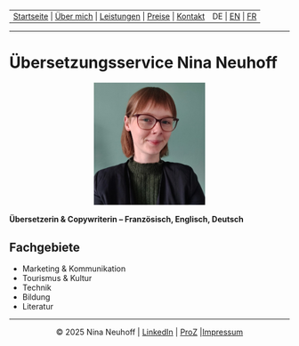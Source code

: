 <!-- Header -->
<table width="100%">
<tr>
<td align="left">
<a href="index.md">Startseite</a> |
<a href="about.md">Über mich</a> |
<a href="services.md">Leistungen</a> |
<a href="pricing.md">Preise</a> |
<a href="contact.md">Kontakt</a>
</td>
<td align="right">
DE | <a href="../en/impressum.md">EN</a> | <a href="../fr/impressum.md">FR</a>
</td>
</tr>
</table>
<hr>

# Übersetzungsservice Nina Neuhoff

<p align="center">
<img src="../assets/profil.jpg" width="200">
</p>

**Übersetzerin & Copywriterin – Französisch, Englisch, Deutsch**

## Fachgebiete
- Marketing & Kommunikation
- Tourismus & Kultur
- Technik
- Bildung
- Literatur

<!-- Footer -->
<hr>
<p align="center">
&copy; 2025 Nina Neuhoff | <a href="http://www.linkedin.com/in/nina-neuhoff-32b162283/">LinkedIn</a> | <a href="https://www.proz.com/translator/4180778">ProZ</a> |<a href="impressum.md">Impressum</a>
</p>
